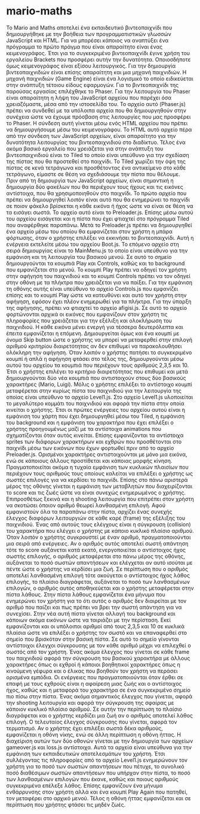 # mario-maths

   Το Mario and Maths αποτελεί ένα εκπαιδευτικό βιντεοπαιχνίδι που δημιουργήθηκε με την βοήθεια των προγραμματιστικών γλωσσών JavaScript και HTML. Για να μπορέσει κάποιος να αναπτύξει ένα πρόγραμμα το πρώτο πράγμα που είναι απαραίτητο είναι ένας κειμενογράφος.  Έτσι για το συγκεκριμένο βιντεοπαιχνίδι έγινε χρήση του εργαλείου Brackets που προσφέρει αυτήν την δυνατότητα. Οποιοσδήποτε όμως κειμενογράφος είναι εξίσου λειτουργικός.
   Για την δημιουργία βιντεοπαιχνιδιών είναι επίσης απαραίτητη και μια μηχανή παιχνιδιών. Η μηχανή παιχνιδιών (Game Engine) είναι ένα λογισμικό το οποίο ειδικεύεται στην ανάπτυξη τέτοιου είδους εφαρμογών. Για το βιντεοπαιχνίδι της παρούσας εργασίας επιλέχθηκε το Phaser. Για την λειτουργία του Phaser είναι απαραίτητη η λήψη του JavaScript αρχείου που παρέχει όσα χρειαζόμαστε, μέσα από την ιστοσελίδα του. Το αρχείο αυτό (Phaser.js) πρέπει να συνδεθεί με τα υπόλοιπα αρχεία που θα δημιουργηθούν στην συνέχεια ώστε να έχουμε πρόσβαση στις λειτουργίες που μας προσφέρει το Phaser. Η σύνδεση αυτή γίνεται μέσω ενός HTML αρχείου που πρέπει να δημιουργήσουμε μέσω του κειμενογράφου. Το HTML αυτό αρχείο πέρα από την σύνδεση των JavaScript αρχείων, είναι απαραίτητο για την δυνατότητα λειτουργίας του βιντεοπαιχνιδιού στο διαδίκτυο. Τέλος ένα ακόμα βασικό εργαλείο που χρειάζεται για στην ανάπτυξη του βιντεοπαιχνιδιού είναι το Tiled το οποίο είναι υπεύθυνο για την σχεδίαση της πίστας που θα προστεθεί στο παιχνίδι. Το Tiled χωρίζει την όψη της πίστας σε κενά τετράγωνα και προσθέτοντας ένα αντικείμενο στο κάθε τετράγωνο, είμαστε σε θέση να σχεδιάσουμε την πίστα που θέλουμε.  
   Πριν από τη δημιουργία των JavaScript αρχείων, είναι σημαντική η δημιουργία δύο φακέλων που θα περιέχουν τους ήχους και τις εικόνες αντίστοιχα, που θα χρησιμοποιηθούν στο παιχνίδι. Το πρώτο αρχείο που πρέπει να δημιουργηθεί λοιπόν είναι αυτό που θα ενημερώνει το παιχνίδι σε ποιον φάκελο βρίσκεται η κάθε εικόνα ή ήχος ώστε να είναι σε θέση να τα εισάγει σωστά. Το αρχείο αυτό είναι το Preloader.js. Επίσης μέσω αυτού του αρχείου εισάγεται και η πίστα που έχει φτιαχτεί στο πρόγραμμα Tiled που αναφέρθηκε παραπάνω. Μετά το Preloader.js πρέπει να δημιουργηθεί ένα αρχείο μέσω του οποίου θα εμφανίζεται στον χρήστη η μπάρα φόρτωσης, όταν ο χρήστης επιλέξει να εκκινήσει το βιντεοπαιχνίδι. Αυτή η ενέργεια εκτελείτε μέσω του αρχείου Boot.js. 
   Το επόμενο αρχείο στη σειρά δημιουργίας είναι το MainMenu.js το οποίο είναι υπεύθυνο για την εμφάνιση και τη λειτουργία του βασικού μενού. Σε αυτό το σημείο δημιουργούνται τα κουμπιά Play και Controls, καθώς και το background που εμφανίζεται στο μενού. Το κουμπί Play πρέπει να οδηγεί τον χρήστη στην αφήγηση του παιχνιδιού και το κουμπί Controls πρέπει να τον οδηγεί στην οθόνη με τα πλήκτρα που χρειάζεται για να παίξει. Για την εμφάνιση τη οθόνης αυτής είναι υπεύθυνο το αρχείο Controls.js που εμφανίζει επίσης και το κουμπί Play ώστε να κατευθύνει και αυτό τον χρήστη στην αφήγηση, εφόσον έχει πλέον ενημερωθεί για τα πλήκτρα. Για την ύπαρξη της αφήγησης, πρέπει να φτιαχτεί το αρχείο afigisi.js. Σε αυτό το αρχείο φορτώνονται αρχικά οι εικόνες που εμφανίζουν στον χρήστη τις πληροφορίες που χρειάζεται για την εξέλιξη και ολοκλήρωση του παιχνιδιού. Η κάθε εικόνα μένει ενεργή για τέσσερα δευτερόλεπτα και έπειτα εμφανίζεται η επόμενη. Δημιουργείται όμως και ένα κουμπί με όνομα Skip button ώστε ο χρήστης να μπορεί να μεταφερθεί στην επιλογή αριθμού κριτηρίου διαιρετότητας αν δεν επιθυμεί να παρακολουθήσει ολόκληρη την αφήγηση. Όταν λοιπόν ο χρήστης πατήσει το συγκεκριμένο κουμπί ή απλά η αφήγηση φτάσει στο τέλος της, δημιουργούνται μέσω αυτού του αρχείου τα κουμπιά που περιέχουν τους αριθμούς 2,3,5 και 10. Έτσι ο χρήστης επιλέγει το κριτήριο διαιρετότητας που επιθυμεί και μετά δημιουργούνται δύο νέα κουμπιά που αντιστοιχούν στους δύο βασικούς χαρακτήρες (Mario, Luigi). Μόλις ο χρήστης επιλέξει το αντίστοιχο κουμπί μεταφέρεται στην κυρίως πίστα του παιχνιδιού για την λειτουργία της οποίας είναι υπεύθυνο το αρχείο Level1.js.
   Στο αρχείο Level1.js υλοποιείται το μεγαλύτερο κομμάτι του παιχνιδιού και αφορά την πίστα στην οποία κινείται ο χρήστης. Έτσι οι πρώτες ενέργειες του αρχείου αυτού είναι η εμφάνιση του χάρτη που έχει δημιουργηθεί μέσω του Tiled, η εμφάνιση του background και η εμφάνιση του χαρακτήρα που έχει επιλέξει ο χρήστης προηγουμένως μαζί με τα αντίστοιχα animations που σχηματίζονται όταν αυτός κινείται. Επίσης εμφανίζονται τα αντίστοιχα sprites των διάφορων χαρακτήρων και εχθρών που προσθέτονται στο παιχνίδι μέσω των εικόνων που έχων φορτωθεί πριν από το αρχείο Preloader.js. Ορισμένοι χαρακτήρες αντιστοιχούνται με μόνο μια εικόνα, ενώ σε κάποιους άλλους προστίθεται και κάποιας μορφής κίνηση. Πραγματοποιείται ακόμα η τυχαία εμφάνιση των κυκλικών πλαισίων που περιέχουν τους αριθμούς τους οποίους καλείται να επιλέξει ο χρήστης ως σωστές επιλογές για να κερδίσει το παιχνίδι. Επίσης στο πάνω αριστερά μέρος της οθόνης γίνεται η εμφάνιση των μεταβλητών που διαχειρίζονται το score και τις ζωές ώστε να είναι συνεχώς ενημερωμένος ο χρήστης. Επιπροσθέτως ξεκινά και η shooting λειτουργία που επιτρέπει στον χρήστη να σκοτώσει όποιον αριθμό θεωρεί λανθασμένη επιλογή. 
   Αφού εμφανιστούν όλα τα παραπάνω στην πίστα, αρχίζει ένας συνεχής έλεγχος διαφόρων λειτουργιών σε κάθε καρέ (frame) της εξέλιξης του παιχνιδιού. Ένας από αυτούς τους ελέγχους είναι η σύγκρουση (collision) του χαρακτήρα που ελέγχει ο χρήστης με κάποιο κυκλικό πλαίσιο αριθμού. Όταν λοιπόν ο χρήστης συγκρουστεί με έναν αριθμό, πραγματοποιούνται μια σειρά από ενέργειες. Αν ο αριθμός αυτός αποτελεί σωστή απάντηση τότε το score αυξάνεται κατά εκατό, ενεργοποιείται ο αντίστοιχος ήχος σωστής επιλογής, ο αριθμός μεταφέρεται στο πάνω μέρος της οθόνης, αυξάνεται το ποσό σωστών απαντήσεων και ελέγχεται αν αυτό ισούται με πέντε ώστε ο χρήστης να κερδίσει μια ζωή. Σε περίπτωση που ο αριθμός αποτελεί λανθασμένη επιλογή τότε ακούγεται ο αντίστοιχος ήχος λάθος επιλογής, το πλαίσιο διαγράφεται, αυξάνεται το ποσό των λανθασμένων επιλογών, ο αριθμός αυτός αποθηκεύεται και ο χρήστης μεταφέρεται στην πίστα λάθους. Στην πίστα λάθους εμφανίζεται ένα μήνυμα που ενημερώνει τον χρήστη για το ότι αυτός ο αριθμός δεν διαιρείται με τον αριθμό που παίζει και πως πρέπει να βρει την σωστή απάντηση για να συνεχίσει. Στην νέα αυτή πίστα γίνεται αλλαγή του background και κάποιων ακόμα εικόνων ώστε να ταιριάζει με την περίσταση. Εκεί εμφανίζονται και οι υπόλοιποι αριθμοί από τους 2,3,5 και 10 σε κυκλικά πλαίσια ώστε να επιλέξει ο χρήστης τον σωστό και να επαναφερθεί στο σημείο που βρισκόταν στην βασική πίστα. Σε αυτό το σημείο γίνονται αντίστοιχοι έλεγχοι σύγκρουσης με τον κάθε αριθμό μέχρι να επιλεχθεί ο σωστός από τον χρήστη. 
   Ένας ακόμα έλεγχος που γίνεται σε κάθε frame του παιχνιδιού αφορά την σύγκρουση του βασικού χαρακτήρα με άλλους χαρακτήρες όπως οι εχθροί ή κάποιοι βοηθητικοί χαρακτήρες όπως η κινούμενη γέφυρα και ο έλικας που βοηθούν τον χρήστη να περάσει ορισμένα εμπόδια. Οι ενέργειες που πραγματοποιούνται όταν έρθει σε επαφή με τους εχθρούς είναι η αφαίρεση μιας ζωής και ο αντίστοιχος ήχος, καθώς και η μεταφορά του χαρακτήρα σε ένα συγκεκριμένο σημείο πιο πίσω στην πίστα. Ένας ακόμα σημαντικός έλεγχος που γίνεται, αφορά την shooting λειτουργία και αφορά την σύγκρουση της σφαίρας με κάποιον κυκλικό πλαίσιο αριθμού. Σε αυτήν την περίπτωση το πλαίσιο διαγράφεται και ο χρήστης κερδίζει μια ζωή αν ο αριθμός αποτελεί λάθος επιλογή. Ο τελευταίος έλεγχος σύγκρουσης που γίνεται, αφορά τον τερματισμό. Αν ο χρήστης έχει επιλέξει σωστά δέκα αριθμούς, εμφανίζεται η οθόνη νίκης, ενώ σε άλλη περίπτωση η οθόνη ήττας. Η διαχείριση αυτών των δύο οθονών γίνεται με την δημιουργία των αρχείων gameover.js και loss.js αντίστοιχα. Αυτά τα αρχεία είναι υπεύθυνα για την εμφάνιση των εκπαιδευτικών αποτελεσμάτων του χρήστη. Έτσι συλλέγοντας τις πληροφορίες από το αρχείο Level1.js ενημερώνουν τον χρήστη για το ποσό των σωστών απαντήσεων που πέτυχε, το συνολικό ποσό διαθέσιμων σωστών απαντήσεων που υπήρχαν στην πίστα, το ποσό των λανθασμένων επιλογών που έκανε, καθώς και ποιους αριθμούς συγκεκριμένα επέλεξε λάθος. Επίσης εμφανίζουν ένα μήνυμα ενθάρρυνσης στον χρήστη αλλά και ένα κουμπί Play Again που πατηθεί, τον μεταφέρει στο αρχικό μενού. Τέλος η οθόνη ήττας εμφανίζεται και σε περίπτωση που χρήστης φτάσει τις μηδέν ζωές.  
